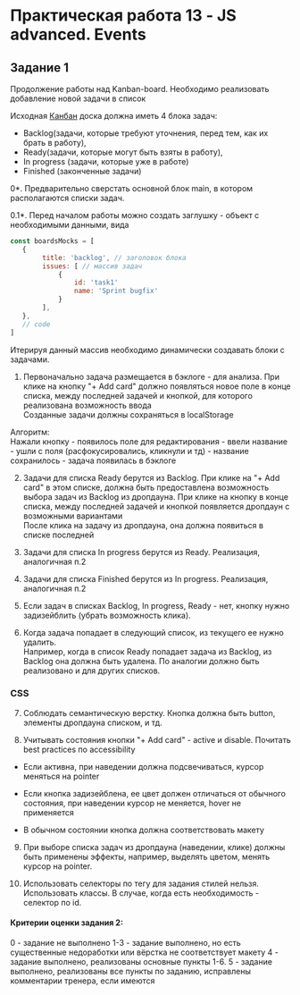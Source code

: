 # Практическая работа 13 - JS advanced. Events

## Задание 1

Продолжение работы над Kanban-board. Необходимо реализовать добавление новой задачи в список<br>

Исходная [Канбан](https://www.atlassian.com/ru/agile/kanban) доска должна иметь 4 блока задач:
 - Backlog(задачи, которые требуют уточнения, перед тем, как их брать в работу),
 - Ready(задачи, которые могут быть взяты в работу),
 - In progress (задачи, которые уже в работе)
 - Finished (законченные задачи)

0*. Предварительно сверстать основной блок main, в котором располагаются списки задач.

0.1*. Перед началом работы можно создать заглушку - объект с необходимыми данными, вида
```js
const boardsMocks = [
   {
        title: 'backlog', // заголовок блока
        issues: [ // массив задач
            {
                id: 'task1'
                name: 'Sprint bugfix'
            }
        ],
   },
   // code
]
```
Итерируя данный массив необходимо динамически создавать блоки с задачами.

1. Первоначально задача размещается в бэклоге - для анализа. При клике на кнопку "+ Add card" должно появляться новое поле в конце списка, между
последней задачей и кнопкой, для которого реализована возможность ввода  <br>
Созданные задачи должны сохраняться в localStorage<br>

Алгоритм:  <br>
Нажали кнопку - появилось поле для редактирования - ввели название - ушли с поля (расфокусировались, кликнули и тд) - название сохранилось - задача появилась в бэклоге<br>

2. Задачи для списка Ready берутся из Backlog. При клике на "+ Add card" в этом списке, должна быть предоставлена возможность выбора задач из Backlog из дропдауна.
При клике на кнопку в конце списка, между последней задачей и кнопкой появляется дропдаун с возможными вариантами <br>
После клика на задачу из дропдауна, она должна появиться в списке последней<br>

3. Задачи для списка In progress берутся из Ready. Реализация, аналогичная п.2 <br>

4. Задачи для списка Finished берутся из In progress. Реализация, аналогичная п.2 <br>

5. Если задач в списках Backlog, In progress, Ready - нет, кнопку нужно задизейблить (убрать возможность клика).

6. Когда задача попадает в следующий список, из текущего ее нужно удалить.<br>
Например, когда в список Ready попадает задача из Backlog, из Backlog она должна быть удалена. По аналогии должно быть реализовано и для других списков.

### CSS

7. Соблюдать семантическую верстку. Кнопка должна быть button, элементы дропдауна списком, и тд.

8. Учитывать состояния кнопки "+ Add card" - active и disable. Почитать best practices по accessibility<br>

 - Если активна, при наведении должна подсвечиваться, курсор меняться на pointer

 - Если кнопка задизейблена, ее цвет должен отличаться от обычного состояния, при наведении курсор не меняется, hover не применяется

 - В обычном состоянии кнопка должна соответствовать макету

9. При выборе списка задач из дропдауна (наведении, клике) должны быть применены эффекты, например, выделять цветом, менять курсор на pointer.<br>

10. Использовать селекторы по тегу для задания стилей нельзя. Использовать классы. В случае, когда есть необходимость - селектор по id.

#### Критерии оценки задания 2: 
0 - задание не выполнено
1-3 - задание выполнено, но есть существенные недоработки или вёрстка не соответствует макету
4 - задание выполнено, реализованы основные пункты 1-6.
5 - задание выполнено, реализованы все пункты по заданию, исправлены комментарии тренера, если имеются
